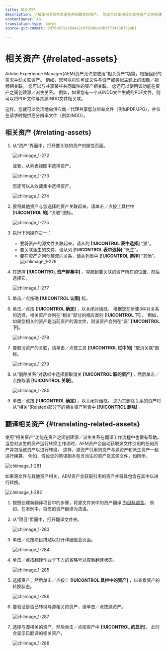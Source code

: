 ```yaml
---
title: 相关资产
description: 了解如何关联共享某些共同属性的资产。 您还可以使用该功能在资产之间创建源／派生关系。
contentOwner: AG
translation-type: tm+mt
source-git-commit: 0d70a672a2944e2c03b54beb3b5f734136792ab1

---
```



# 相关资产 {#related-assets}

Adobe Experience Manager(AEM)资产允许您使用“相关资产”功能，根据组织的需求手动关联资产。 例如，您可以将许可证文件与资产或类似主题上的图像／视频相关联。 您可以与共享某些共同属性的资产相关联。 您还可以使用该功能在资产之间创建源／派生关系。 例如，如果您有一个从INDD文件生成的PDF文件，则可以将PDF文件与其源INDD文件相关联。

这样，您就可以灵活地向供应商／代理共享低分辨率文件（例如PDF/JPG），并仅在请求时提供高分辨率文件（例如INDD）。

## 相关资产 {#relating-assets}

1. 从“资产”界面中，打开要关联的资产的属性页面。

   ![chlimage_1-272](assets/chlimage_1-272.png)

   或者，从列表视图中选择资产。

   ![chlimage_1-273](assets/chlimage_1-273.png)

   您还可以从收藏集中选择资产。

   ![chlimage_1-274](assets/chlimage_1-274.png)

1. 要将其他资产与您选择的资产关联起来，请单击／点按工具栏中 **[!UICONTROL 的]** “关联”图标。

   ![chlimage_1-275](assets/chlimage_1-275.png)

1. 执行下列操作之一：

   * 要将资产的源文件关联起来，请从列 **[!UICONTROL 表中选择]** “源”。
   * 要关联派生的文件，请从列 **[!UICONTROL 表中选择]** “派生”。
   * 要在资产之间创建双向关系，请从列表中 **[!UICONTROL 选择]** “其他”。
   ![chlimage_1-276](assets/chlimage_1-276.png)

1. 在选择 **[!UICONTROL 资产屏幕中]** ，导航到要关联的资产所在的位置，然后选择它。

   ![chlimage_1-277](assets/chlimage_1-277.png)

1. 单击／点按确 **[!UICONTROL 认图]** 标。
1. 单击／点按 **[!UICONTROL 确定]** ，以关闭对话框。 根据您在步骤3中对关系的选择，相关资产会列在“相关”部分的相应类别 **[!UICONTROL 下]** 。 例如，如果您相关的资产是当前资产的源文件，则该资产会列在“源” **[!UICONTROL 下]**。

   ![chlimage_1-278](assets/chlimage_1-278.png)

1. 要取消资产的关联，请单击／点按工具 **[!UICONTROL 栏中的]** “取消关联”图标。

   ![chlimage_1-279](assets/chlimage_1-279.png)

1. 从“删除关系”对话框中选择要取消关 **[!UICONTROL 联的资产]** ，然后单击／点按取消 **[!UICONTROL 关联]**。

   ![chlimage_1-280](assets/chlimage_1-280.png)

1. 单击／点按 **[!UICONTROL 确定]** ，以关闭对话框。 您为其删除关系的资产将从“相关”(Related)部分下的相关资产列表中 **[!UICONTROL 删除]** 。

## 翻译相关资产 {#translating-related-assets}

使用“相关资产”功能在资产之间创建源／派生关系在翻译工作流程中也很有帮助。 当您对派生的资产运行转换工作流时，AEM资产会自动获取源文件引用的任何资产并包括该资产以进行转换。 这样，源资产引用的资产与源资产和派生资产一起进行换算。 例如，假设您的英语副本包含派生的资产及其源文件，如所示。

![chlimage_1-281](assets/chlimage_1-281.png)

如果源文件与其他资产相关，AEM资产会获取引用的资产并将其包含在其中以进行转换。

![chlimage_1-282](assets/chlimage_1-282.png)

1. 按照创建新翻译项目中的步骤，将源文件夹中的资产翻译 [为目标语言](translation-projects.md#create-a-new-translation-project)。 例如，在本例中，将您的资产翻译为法语。
1. 从“项目”页面中，打开翻译文件夹。

   ![chlimage_1-283](assets/chlimage_1-283.png)

1. 单击／点按项目拼贴以打开详细信息页面。

   ![chlimage_1-284](assets/chlimage_1-284.png)

1. 单击／点按翻译作业卡下方的省略号以查看翻译状态。

   ![chlimage_1-285](assets/chlimage_1-285.png)

1. 选择资产，然后单击／点按工 **[!UICONTROL 具栏中的资产]** ，以查看资产的转换状态。

   ![chlimage_1-286](assets/chlimage_1-286.png)

1. 要验证是否已转换与源相关的资产，请单击／点按源资产。

   ![chlimage_1-287](assets/chlimage_1-287.png)

1. 选择与源相关的资产，然后单击／点按资产中 **[!UICONTROL 的显示]**。 此时会显示已翻译的相关资产。

   ![chlimage_1-288](assets/chlimage_1-288.png)
